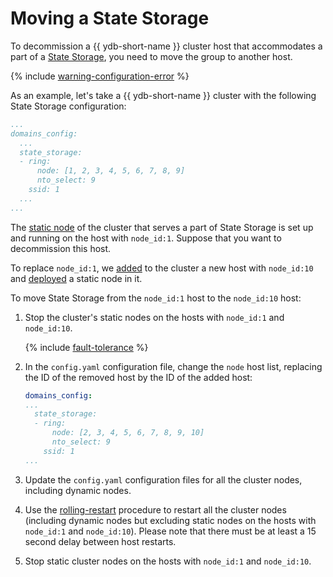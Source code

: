 # Moving a State Storage

To decommission a {{ ydb-short-name }} cluster host that accommodates a part of a [State Storage](../../deploy/configuration/config.md#domains-state), you need to move the group to another host.

{% include [warning-configuration-error](../_includes/warning-configuration-error.md) %}

As an example, let's take a {{ ydb-short-name }} cluster with the following State Storage configuration:

```yaml
...
domains_config:
  ...
  state_storage:
  - ring:
      node: [1, 2, 3, 4, 5, 6, 7, 8, 9]
      nto_select: 9
    ssid: 1
  ...
...
```

The [static node](../../deploy/configuration/config.md#hosts) of the cluster that serves a part of State Storage is set up and running on the host with `node_id:1`. Suppose that you want to decommission this host.

To replace `node_id:1`, we [added](../../maintenance/manual/cluster_expansion.md#add-host) to the cluster a new host with `node_id:10` and [deployed](../../maintenance/manual/cluster_expansion.md#add-static-node) a static node in it.

To move State Storage from the `node_id:1` host to the `node_id:10` host:

1. Stop the cluster's static nodes on the hosts with `node_id:1` and `node_id:10`.

   {% include [fault-tolerance](../_includes/fault-tolerance.md) %}
1. In the `config.yaml` configuration file, change the `node` host list, replacing the ID of the removed host by the ID of the added host:

   ```yaml
   domains_config:
   ...
     state_storage:
     - ring:
         node: [2, 3, 4, 5, 6, 7, 8, 9, 10]
         nto_select: 9
       ssid: 1
   ...
   ```

1. Update the `config.yaml` configuration files for all the cluster nodes, including dynamic nodes.
1. Use the [rolling-restart](../../maintenance/manual/node_restarting.md) procedure to restart all the cluster nodes (including dynamic nodes but excluding static nodes on the hosts with `node_id:1` and  `node_id:10`). Please note that there must be at least a 15 second delay between host restarts.
1. Stop static cluster nodes on the hosts with `node_id:1` and `node_id:10`.
